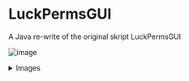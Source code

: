 # LuckPermsGUI
A Java re-write of the original skript LuckPermsGUI

![image](https://user-images.githubusercontent.com/69056690/230737053-e218a959-d283-48b1-a3a3-1eb2f6142b4e.png)




<details>
<summary>Images</summary>
<br>
<img src="https://user-images.githubusercontent.com/69056690/230737145-e028fd60-a1d7-48ac-b2da-d19745c3272c.png" />
<img src="https://user-images.githubusercontent.com/69056690/230736648-020fb28e-a1e7-4c9e-aa10-3bc53cf9628a.png" />
<img src="https://user-images.githubusercontent.com/69056690/230736652-92703bcd-f254-494a-ab8b-18a636e3680e.png" />
<img src="https://user-images.githubusercontent.com/69056690/230736697-5499f3cd-a6e1-41c8-a223-1f818c9db363.png" />
</details>


